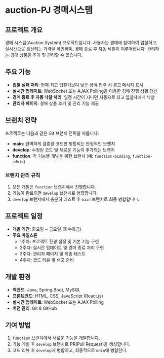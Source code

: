 # auction-PJ 경매시스템

## 프로젝트 개요
경매 시스템(Auction System) 프로젝트입니다. 사용자는 경매에 참여하여 입찰하고, 실시간으로 갱신되는 가격을 확인하며, 경매 종료 후 자동 낙찰이 이루어집니다. 
관리자는 경매 상품을 추가 및 관리할 수 있습니다.

## 주요 기능
- **입찰 실패 처리**: 현재 최고 입찰가보다 낮은 금액 입력 시 경고 메시지 표시
- **실시간 업데이트**: WebSocket 또는 AJAX Polling을 이용한 경매 진행 상황 갱신
- **경매 종료 후 자동 낙찰 처리**: 일정 시간이 지나면 자동으로 최고 입찰자에게 낙찰
- **관리자 페이지**: 경매 상품 추가 및 관리 기능 제공

## 브랜치 전략
프로젝트는 다음과 같은 Git 브랜치 전략을 따릅니다:

- **main**: 완벽하게 검증된 코드만 병합되는 안정적인 브랜치
- **develop**: 수정된 코드 및 새로운 기능이 추가되는 브랜치
- **function**: 각 기능별 개발을 위한 브랜치 (예: `function-bidding`, `function-admin`)

### 브랜치 관리 규칙
1. 모든 개발은 `function` 브랜치에서 진행합니다.
2. 기능이 완료되면 `develop` 브랜치로 병합합니다.
3. `develop` 브랜치에서 충분히 테스트 후 `main` 브랜치로 최종 병합합니다.

## 프로젝트 일정
- **개발 기간**: 화요일 ~ 금요일 (화수목금)
- **주요 마일스톤**
  - 1주차: 프로젝트 환경 설정 및 기본 기능 구현
  - 2주차: 실시간 업데이트 및 경매 종료 처리 구현
  - 3주차: 관리자 페이지 및 최종 테스트
  - 4주차: 코드 리뷰 및 배포 준비

## 개발 환경
- **백엔드**: Java, Spring Boot, MySQL
- **프론트엔드**: HTML, CSS, JavaScript (React.js)
- **실시간 업데이트**: WebSocket 또는 AJAX Polling
- **버전 관리**: Git & GitHub

## 기여 방법
1. `function` 브랜치에서 새로운 기능을 개발합니다.
2. 기능 개발 후 `develop` 브랜치로 PR(Pull Request)을 생성합니다.
3. 코드 리뷰 후 `develop`에 병합하고, 최종적으로 `main`에 병합한다.


